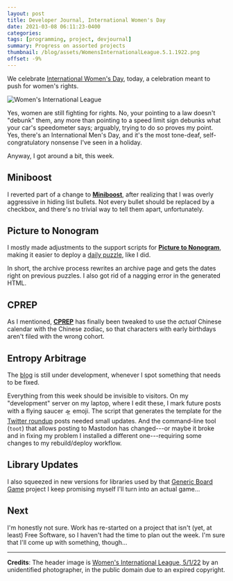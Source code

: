 ```yaml
---
layout: post
title: Developer Journal, International Women's Day
date: 2021-03-08 06:11:23-0400
categories:
tags: [programming, project, devjournal]
summary: Progress on assorted projects
thumbnail: /blog/assets/WomensInternationalLeague.5.1.1922.png
offset: -9%
---
```


We celebrate [International Women's Day](https://en.wikipedia.org/wiki/International_Women's_Day), today, a celebration meant to push for women's rights.

![Women's International League](/blog/assets/WomensInternationalLeague.5.1.1922.png "Women's International League")

Yes, women are still fighting for rights.  No, your pointing to a law doesn't "debunk" them, any more than pointing to a speed limit sign debunks what your car's speedometer says; arguably, trying to do so proves my point.  Yes, there's an International Men's Day, and it's the most tone-deaf, self-congratulatory nonsense I've seen in a holiday.

Anyway, I got around a bit, this week.

## Miniboost

I reverted part of a change to [**Miniboost**](https://github.com/jcolag/Miniboost), after realizing that I was overly aggressive in hiding list bullets.  Not every bullet should be replaced by a checkbox, and there's no trivial way to tell them apart, unfortunately.

## Picture to Nonogram

I mostly made adjustments to the support scripts for [**Picture to Nonogram**](https://github.com/jcolag/picture-nonogram), making it easier to deploy a [daily puzzle](https://john.colagioia.net/nono/), like I did.

In short, the archive process rewrites an archive page and gets the dates right on previous puzzles.  I also got rid of a nagging error in the generated HTML.

## CPREP

As I mentioned, [**CPREP**](https://github.com/jcolag/background-generator) has finally been tweaked to use the *actual* Chinese calendar with the Chinese zodiac, so that characters with early birthdays aren't filed with the wrong cohort.

## Entropy Arbitrage

The [blog](https://github.com/jcolag/entropy-arbitrage-code) is still under development, whenever I spot something that needs to be fixed.

Everything from this week should be invisible to visitors.  On my "development" server on my laptop, where I edit these, I mark future posts with a flying saucer 🛸 emoji.  The script that generates the template for the [Twitter roundup](/blog/tag/linkdump) posts needed small updates.  And the command-line tool (`toot`) that allows posting to Mastodon has changed---or maybe it broke and in fixing my problem I installed a different one---requiring some changes to my rebuild/deploy workflow.

## Library Updates

I also squeezed in new versions for libraries used by that [Generic Board Game](https://github.com/jcolag/generic-board-game) project I keep promising myself I'll turn into an actual game...

## Next

I'm honestly not sure.  Work has re-started on a project that isn't (yet, at least) Free Software, so I haven't had the time to plan out the week.  I'm sure that I'll come up with something, though...

* * *

**Credits**:  The header image is [Women's International League, 5/1/22](https://commons.wikimedia.org/wiki/File:Women%27s_International_League,_5._1._1922.png) by an unidentified photographer, in the public domain due to an expired copyright.
